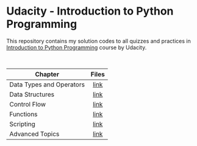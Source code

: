 # Udacity - Introduction to Python Programming

This repository contains my solution codes to all quizzes and practices in [Introduction to Python Programming](https://www.udacity.com/course/introduction-to-python--ud1110) course by Udacity.

<br>

| Chapter |  Files |
| --- | :---: |
| Data Types and Operators | [link](https://github.com/andreyyohanes/Udacity-Introduction-to-Python-Programming/tree/main/01%20Data%20Types%20and%20Operators) |
| Data Structures | [link](https://github.com/andreyyohanes/Udacity-Introduction-to-Python-Programming/tree/main/02%20Data%20Structures) |
| Control Flow | [link](https://github.com/andreyyohanes/Udacity-Introduction-to-Python-Programming/tree/main/03%20Control%20Flow) |
| Functions | [link](https://github.com/andreyyohanes/Udacity-Introduction-to-Python-Programming/tree/main/04%20Functions) |
| Scripting | [link](https://github.com/andreyyohanes/Udacity-Introduction-to-Python-Programming/tree/main/05%20Scripting) |
| Advanced Topics | [link](https://github.com/andreyyohanes/Udacity-Introduction-to-Python-Programming/tree/main/06%20Advanced%20Topics) |
